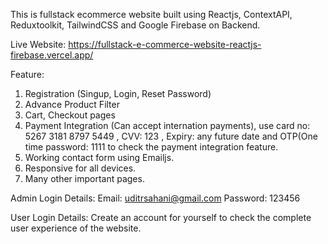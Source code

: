 This is fullstack ecommerce website built using Reactjs, ContextAPI, Reduxtoolkit, TailwindCSS and Google Firebase on Backend.

Live Website: https://fullstack-e-commerce-website-reactjs-firebase.vercel.app/

Feature:
1. Registration (Singup, Login, Reset Password)
2. Advance Product Filter
3. Cart, Checkout pages
4. Payment Integration (Can accept internation payments), use card no: 5267 3181 8797 5449 , CVV: 123 , Expiry: any future date and OTP(One time password: 1111 to check the payment integration feature.
5. Working contact form using Emailjs.
6. Responsive for all devices.
7. Many other important pages.

Admin Login Details:
Email: uditrsahani@gmail.com
Password: 123456

User Login Details:
Create an account for yourself to check the complete user experience of the website.
